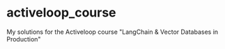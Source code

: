 # activeloop_course
My solutions for the Activeloop course "LangChain &amp; Vector Databases in Production"
